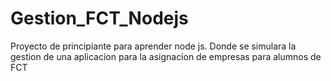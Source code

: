 # Gestion_FCT_Nodejs
 Proyecto de principiante para aprender node js. Donde se simulara la gestion de una aplicacion para la asignacion de empresas para alumnos de FCT
